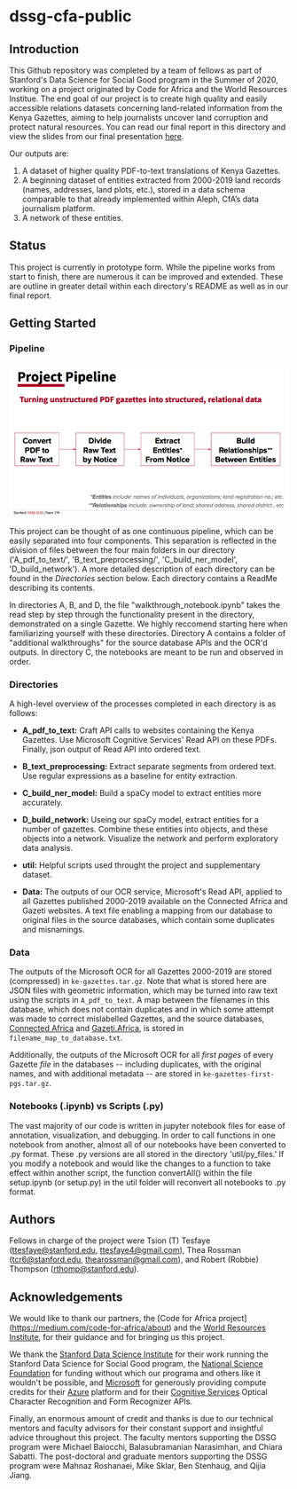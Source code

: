 # dssg-cfa-public

## Introduction

This Github repository was completed by a team of fellows as part of Stanford's Data Science for Social Good program in the Summer of 2020, working on a project originated by Code for Africa and the World Resources Institue. The end goal of our project is to create high quality and easily accessible relations datasets concerning land-related information from the Kenya Gazettes, aiming to help journalists uncover land corruption and protect natural resources. You can read our final report in this directory and view the slides from our final presentation [here](https://docs.google.com/presentation/d/1Woemfb5ZEkEiuj0ur1kxc2wPZMX1eq8XO3wtRAVQ-Jk/edit).

Our outputs are: 
1. A dataset of higher quality PDF-to-text translations of Kenya Gazettes.
2. A beginning dataset of entities extracted from 2000-2019 land records (names, addresses, land plots, etc.), stored in a data schema comparable to that already implemented within Aleph, CfA’s data journalism platform. 
3. A network of these entities. 

## Status

This project is currently in prototype form. While the pipeline works from start to finish, there are numerous it can be improved and extended. These are outline in greater detail within each directory's README as well as in our final report. 


## Getting Started

### Pipeline

![Project Pipeline](util/project_pipeline.png)

This project can be thought of as one continuous pipeline, which can be easily separated into four components. This separation is reflected in the division of files between the four main folders in our directory ('A_pdf_to_text/', 'B_text_preprocessing/', 'C_build_ner_model', 'D_build_network'). A more detailed description of each directory can be found in the *Directories* section below. Each directory contains a ReadMe describing its contents. 

In directories A, B, and D, the file "walkthrough_notebook.ipynb" takes the read step by step through the functionality present in the directory, demonstrated on a single Gazette. We highly reccomend starting here when familiarizing yourself with these directories. Directory A contains a folder of "additional walkthroughs" for the source database APIs and the OCR'd outputs. In directory C, the notebooks are meant to be run and observed in order.


### Directories

A high-level overview of the processes completed in each directory is as follows:

* **A_pdf_to_text:** Craft API calls to websites containing the Kenya Gazettes. Use Microsoft Cognitive Services' Read API on these PDFs. Finally, json output of Read API into ordered text.

* **B_text_preprocessing:** Extract separate segments from ordered text. Use regular expressions as a baseline for entity extraction.

* **C_build_ner_model:** Build a spaCy model to extract entities more accurately. 

* **D_build_network:** Useing our spaCy model, extract entities for a number of gazettes. Combine these entities into objects, and these objects into a network. Visualize the network and perform exploratory data analysis.

* **util:** Helpful scripts used throught the project and supplementary dataset.

* **Data:** The outputs of our OCR service, Microsoft's Read API, applied to all Gazettes published 2000-2019 available on the Connected Africa and Gazeti websites. A text file enabling a mapping from our database to original files in the source databases, which contain some duplicates and misnamings. 

### Data

The outputs of the Microsoft OCR for all Gazettes 2000-2019 are stored (compressed) in `ke-gazettes.tar.gz`. Note that what is stored here are JSON files with geometric information, which may be turned into raw text using the scripts in `A_pdf_to_text`. A map between the filenames in this database, which does not contain duplicates and in which some attempt was made to correct mislabelled Gazettes, and the source databases, [Connected Africa](https://data.connectedafrica.net/datasets/18) and [Gazeti.Africa](https://gazeti.africa), is stored in `filename_map_to_database.txt`.

Additionally, the outputs of the Microsoft OCR for all *first pages* of every Gazette *file* in the databases -- including duplicates, with the original names, and with additional metadata -- are stored in `ke-gazettes-first-pgs.tar.gz`. 

### Notebooks (.ipynb) vs Scripts (.py)

The vast majority of our code is written in jupyter notebook files for ease of annotation, visualization, and debugging. In order to call functions in one notebook from another, almost all of our notebooks have been converted to .py format. These .py versions are all stored in the directory 'util/py_files.' If you modify a notebook and would like the changes to a function to take effect within another script, the function convertAll() within the file setup.ipynb (or setup.py) in the util folder will reconvert all notebooks to .py format.

## Authors

Fellows in charge of the project were Tsion (T) Tesfaye (ttesfaye@stanford.edu, ttesfaye4@gmail.com), Thea Rossman (tcr6@stanford.edu, thearossman@gmail.com), and Robert (Robbie) Thompson (rthomp@stanford.edu).

## Acknowledgements

We would like to thank our partners, the [Code for Africa project] (https://medium.com/code-for-africa/about) and the [World Resources Institute](https://www.wri.org/), for their guidance and for bringing us this project. 

We thank the [Stanford Data Science Institute](https://datascience.stanford.edu/) for their work running the Stanford Data Science for Social Good program, the [National Science Foundation](https://www.nsf.gov/) for funding without which our programa and others like it wouldn't be possible, and [Microsoft](microsoft.com/) for generously providing compute credits for their [Azure](https://azure.microsoft.com/) platform and for their [Cognitive Services](https://azure.microsoft.com/en-us/services/cognitive-services/) Optical Character Recognition and Form Recognizer APIs.

Finally, an enormous amount of credit and thanks is due to our technical mentors and faculty advisors for their constant support and insightful advice throughout this project. The faculty mentors supporting the DSSG program were Michael Baiocchi, Balasubramanian Narasimhan, and Chiara Sabatti. The post-doctoral and graduate mentors supporting the DSSG program were Mahnaz Roshanaei, Mike Sklar, Ben Stenhaug, and Qijia Jiang.
